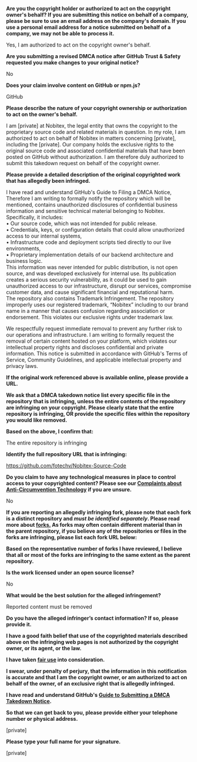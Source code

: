 **Are you the copyright holder or authorized to act on the copyright owner's behalf? If you are submitting this notice on behalf of a company, please be sure to use an email address on the company's domain. If you use a personal email address for a notice submitted on behalf of a company, we may not be able to process it.**

Yes, I am authorized to act on the copyright owner's behalf.

**Are you submitting a revised DMCA notice after GitHub Trust & Safety requested you make changes to your original notice?**

No

**Does your claim involve content on GitHub or npm.js?**

GitHub

**Please describe the nature of your copyright ownership or authorization to act on the owner's behalf.**

I am [private] at Nobitex, the legal entity that owns the copyright to the proprietary source code and related materials in question. In my role, I am authorized to act on behalf of Nobitex in matters concerning [private], including the [private]. Our company holds the exclusive rights to the original source code and associated confidential materials that have been posted on GitHub without authorization. I am therefore duly authorized to submit this takedown request on behalf of the copyright owner.

**Please provide a detailed description of the original copyrighted work that has allegedly been infringed.**

I have read and understand GitHub's Guide to Filing a DMCA Notice, Therefore I am writing to formally notify the repository which will be mentioned, contains unauthorized disclosures of confidential business information and sensitive technical material belonging to Nobitex. Specifically, it includes:  
• Our source code, which was not intended for public release.  
• Credentials, keys, or configuration details that could allow unauthorized access to our internal systems,  
• Infrastructure code and deployment scripts tied directly to our live environments,  
• Proprietary implementation details of our backend architecture and business logic.  
This information was never intended for public distribution, is not open source, and was developed exclusively for internal use. Its publication creates a serious security vulnerability, as it could be used to gain unauthorized access to our infrastructure, disrupt our services, compromise customer data, and cause significant financial and reputational harm.  
The repository also contains Trademark Infringement. The repository improperly uses our registered trademark, “Nobitex” including to our brand name in a manner that causes confusion regarding association or endorsement. This violates our exclusive rights under trademark law.

We respectfully request immediate removal to prevent any further risk to our operations and infrastructure.
I am writing to formally request the removal of certain content hosted on your platform, which violates our intellectual property rights and discloses confidential and private information. This notice is submitted in accordance with GitHub's Terms of Service, Community Guidelines, and applicable intellectual property and privacy laws.

**If the original work referenced above is available online, please provide a URL.**

**We ask that a DMCA takedown notice list every specific file in the repository that is infringing, unless the entire contents of the repository are infringing on your copyright. Please clearly state that the entire repository is infringing, OR provide the specific files within the repository you would like removed.**

**Based on the above, I confirm that:**

The entire repository is infringing

**Identify the full repository URL that is infringing:**

https://github.com/fotechv/Nobitex-Source-Code

**Do you claim to have any technological measures in place to control access to your copyrighted content? Please see our <a href="https://docs.github.com/articles/guide-to-submitting-a-dmca-takedown-notice#complaints-about-anti-circumvention-technology">Complaints about Anti-Circumvention Technology</a> if you are unsure.**

No

**If you are reporting an allegedly infringing fork, please note that each fork is a distinct repository and <i>must be identified separately</i>. Please read more about <a href="https://docs.github.com/articles/dmca-takedown-policy#b-what-about-forks-or-whats-a-fork">forks.</a> As forks may often contain different material than in the parent repository, if you believe any of the repositories or files in the forks are infringing, please list each fork URL below:**

**Based on the representative number of forks I have reviewed, I believe that all or most of the forks are infringing to the same extent as the parent repository.**

**Is the work licensed under an open source license?**

No

**What would be the best solution for the alleged infringement?**

Reported content must be removed

**Do you have the alleged infringer’s contact information? If so, please provide it.**

**I have a good faith belief that use of the copyrighted materials described above on the infringing web pages is not authorized by the copyright owner, or its agent, or the law.**

**I have taken <a href="https://www.lumendatabase.org/topics/22">fair use</a> into consideration.**

**I swear, under penalty of perjury, that the information in this notification is accurate and that I am the copyright owner, or am authorized to act on behalf of the owner, of an exclusive right that is allegedly infringed.**

**I have read and understand GitHub's <a href="https://docs.github.com/articles/guide-to-submitting-a-dmca-takedown-notice/">Guide to Submitting a DMCA Takedown Notice</a>.**

**So that we can get back to you, please provide either your telephone number or physical address.**

[private]

**Please type your full name for your signature.**

[private]
